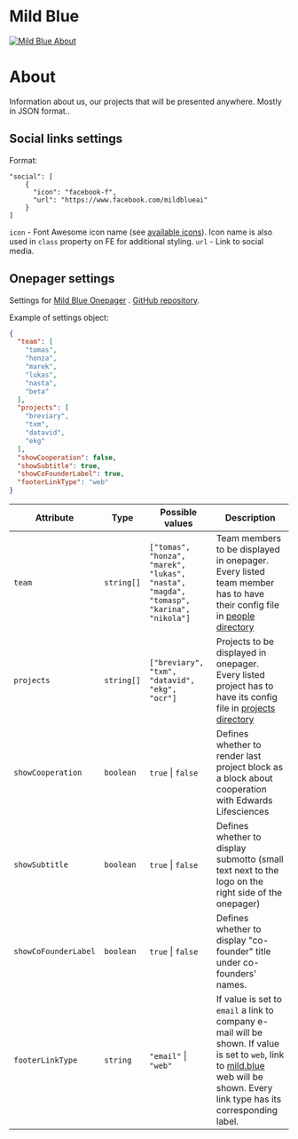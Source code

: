 # Mild Blue

[![Mild Blue About](https://github.com/mild-blue/about/blob/master/images/assets/readme_about.jpg?raw=true)](https://jobs.mild.blue/)

# About

Information about us, our projects that will be presented anywhere. Mostly in JSON format..

## Social links settings

Format:

```
"social": [
    {
      "icon": "facebook-f",
      "url": "https://www.facebook.com/mildblueai"
    }
]
```

`icon` - Font Awesome icon name (see [available icons](https://fontawesome.com/icons?d=gallery&m=free)). Icon name is
also used in `class` property on FE for additional styling.
`url` - Link to social media.

## Onepager settings

Settings for [Mild Blue Onepager](https://mild-blue.github.io/onepager/)
. [GitHub repository](https://github.com/mild-blue/onepager/).

Example of settings object:

```json
{
  "team": [
    "tomas",
    "honza",
    "marek",
    "lukas",
    "nasta",
    "beta"
  ],
  "projects": [
    "breviary",
    "txm",
    "datavid",
    "ekg"
  ],
  "showCooperation": false,
  "showSubtitle": true,
  "showCoFounderLabel": true,
  "footerLinkType": "web"
}
```

Attribute | Type | Possible values | Description
--- | --- | --- | ---
`team` | `string[]` | `["tomas", "honza", "marek", "lukas", "nasta", "magda", "tomasp", "karina", "nikola"]` | Team members to be displayed in onepager. Every listed team member has to have their config file in [people directory](https://github.com/mild-blue/about/tree/master/people)
`projects` | `string[]` | `["breviary", "txm", "datavid", "ekg", "ocr"]` | Projects to be displayed in onepager. Every listed project has to have its config file in [projects directory](https://github.com/mild-blue/about/tree/master/projects)
`showCooperation` | `boolean` | `true` &#124; `false` | Defines whether to render last project block as a block about cooperation with Edwards Lifesciences
`showSubtitle` | `boolean` | `true` &#124; `false` | Defines whether to display submotto (small text next to the logo on the right side of the onepager)
`showCoFounderLabel` | `boolean` | `true` &#124; `false` | Defines whether to display "co-founder" title under co-founders' names.
`footerLinkType` | `string` | `"email"` &#124; `"web"` | If value is set to `email` a link to company e-mail will be shown. If value is set to `web`, link to [mild.blue](https://mild.blue/) web will be shown. Every link type has its corresponding label.
